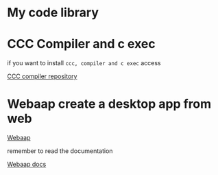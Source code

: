 # My code library

# CCC Compiler and c exec

if you want to install 
`ccc, compiler and c exec`
access

[CCC compiler repository](https://github.com/4lysson-a/c_compiler/)


# Webaap create a desktop app from web

[Webaap](https://github.com/4lysson-a/Webaap/)

remember to read the documentation

[Webaap docs](https://4lysson-a.github.io/Webaap/)
